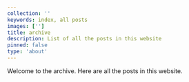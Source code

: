 ```yaml
---
collection: ''
keywords: index, all posts
images: ['']
title: archive
description: List of all the posts in this website
pinned: false
type: 'about'
---
```


Welcome to the archive. Here are all the posts in this website.

<posts-archive />